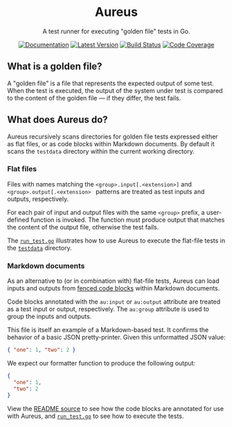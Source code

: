<div align="center">

# Aureus

A test runner for executing "golden file" tests in Go.

[![Documentation](https://img.shields.io/badge/go.dev-documentation-007d9c?&style=for-the-badge)](https://pkg.go.dev/github.com/dogmatiq/aureus)
[![Latest Version](https://img.shields.io/github/tag/dogmatiq/aureus.svg?&style=for-the-badge&label=semver)](https://github.com/dogmatiq/aureus/releases)
[![Build Status](https://img.shields.io/github/actions/workflow/status/dogmatiq/aureus/ci.yml?style=for-the-badge&branch=main)](https://github.com/dogmatiq/aureus/actions/workflows/ci.yml)
[![Code Coverage](https://img.shields.io/codecov/c/github/dogmatiq/aureus/main.svg?style=for-the-badge)](https://codecov.io/github/dogmatiq/aureus)

</div>

## What is a golden file?

A "golden file" is a file that represents the expected output of some test. When
the test is executed, the output of the system under test is compared to the
content of the golden file — if they differ, the test fails.

## What does Aureus do?

Aureus recursively scans directories for golden file tests expressed either as
flat files, or as code blocks within Markdown documents. By default it scans the
`testdata` directory within the current working directory.

### Flat files

Files with names matching the `<group>.input[.<extension>]` and
`<group>.output[.<extension> ` patterns are treated as test inputs and outputs,
respectively.

For each pair of input and output files with the same `<group>` prefix, a
user-defined function is invoked. The function must produce output that matches
the content of the output file, otherwise the test fails.

The [`run_test.go`] illustrates how to use Aureus to execute the flat-file tests
in the [`testdata`] directory.

### Markdown documents

As an alternative to (or in combination with) flat-file tests, Aureus can load
inputs and outputs from [fenced code blocks] within Markdown documents.

Code blocks annotated with the `au:input` or `au:output` attribute are treated
as a test input or output, respectively. The `au:group` attribute is used to
group the inputs and outputs.

This file is itself an example of a Markdown-based test. It confirms the
behavior of a basic JSON pretty-printer. Given this unformatted JSON value:

```json au:input au:group=json-pretty-printer
{ "one": 1, "two": 2 }
```

We expect our formatter function to produce the following output:

```json au:output au:group=json-pretty-printer
{
  "one": 1,
  "two": 2
}
```

View the [README source] to see how the code blocks are annotated for use with
Aureus, and [`run_test.go`] to see how to execute the
tests.

[`testdata`]: testdata
[`run_test.go`]: run_test.go
[readme source]: https://github.com/dogmatiq/aureus/blob/main/README.md?plain=1
[fenced code blocks]: https://spec.commonmark.org/0.31.2/#fenced-code-blocks
